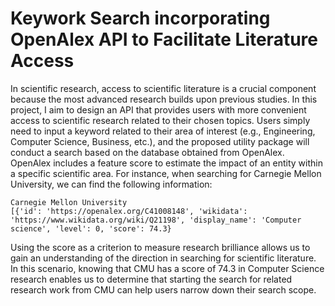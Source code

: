 # Keywork Search incorporating OpenAlex API to Facilitate Literature Access

In scientific research, access to scientific literature is a crucial component because the most advanced research builds upon previous studies. In this project, I aim to design an API that provides users with more convenient access to scientific research related to their chosen topics. Users simply need to input a keyword related to their area of interest (e.g., Engineering, Computer Science, Business, etc.), and the proposed utility package will conduct a search based on the database obtained from OpenAlex. OpenAlex includes a feature score to estimate the impact of an entity within a specific scientific area. For instance, when searching for Carnegie Mellon University, we can find the following information: 
```
Carnegie Mellon University
[{'id': 'https://openalex.org/C41008148', 'wikidata': 'https://www.wikidata.org/wiki/Q21198', 'display_name': 'Computer science', 'level': 0, 'score': 74.3}
```

Using the score as a criterion to measure research brilliance allows us to gain an understanding of the direction in searching for scientific literature. In this scenario, knowing that CMU has a score of 74.3 in Computer Science research enables us to determine that starting the search for related research work from CMU can help users narrow down their search scope.




